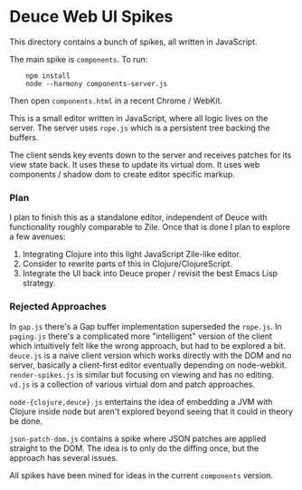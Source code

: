 # Deuce Web UI Spikes

This directory contains a bunch of spikes, all written in JavaScript.

The main spike is `components`. To run:

```
    npm install
    node --harmony components-server.js
```

Then open `components.html` in a recent Chrome / WebKit.

This is a small editor written in JavaScript, where all logic lives on the server.
The server uses `rope.js` which is a persistent tree backing the buffers.

The client sends key events down to the server and receives patches for its view state back. It uses these to update its virtual dom.
It uses web components / shadow dom to create editor specific markup.


### Plan

I plan to finish this as a standalone editor, independent of Deuce with functionality roughly comparable to Zile. Once that is done I plan to explore a few avenues:

1. Integrating Clojure into this light JavaScript Zile-like editor.
2. Consider to rewrite parts of this in Clojure/ClojureScript.
3. Integrate the UI back into Deuce proper / revisit the best Emacs Lisp strategy.


### Rejected Approaches

In `gap.js` there's a Gap buffer implementation superseded the `rope.js`. In `paging.js` there's a complicated more "intelligent" version of the client which intuitively felt like the wrong approach, but had to be explored a bit. `deuce.js` is a naive client version which works directly with the DOM and no server, basically a client-first editor eventually depending on node-webkit. `render-spikes.js` is similar but focusing on viewing and has no editing. `vd.js` is a collection of various virtual dom and patch approaches.

`node-{clojure,deuce}.js` entertains the idea of embedding a JVM with Clojure inside node but aren't explored beyond seeing that it could in theory be done.

`json-patch-dom.js` contains a spike where JSON patches are applied straight to the DOM. The idea is to only do the diffing once, but the approach has several issues.


All spikes have been mined for ideas in the current `components` version.
